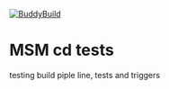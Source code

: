 [![BuddyBuild](https://dashboard.buddybuild.com/api/statusImage?appID=5afc619e6eac150001e78981&branch=master&build=latest)](https://dashboard.buddybuild.com/apps/5afc619e6eac150001e78981/build/latest?branch=master)

# MSM cd tests
testing build piple line, tests and triggers
